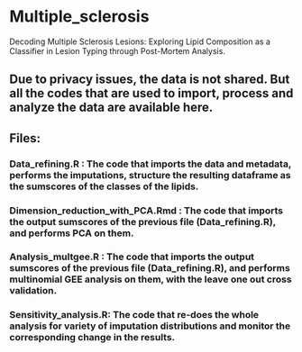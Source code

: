 # Multiple_sclerosis
Decoding Multiple Sclerosis Lesions: Exploring Lipid Composition as a Classifier in Lesion Typing through Post-Mortem Analysis.
## Due to privacy issues, the data is not shared. But all the codes that are used to import, process and analyze the data are available here.
## Files:
### Data_refining.R : The code that imports the data and metadata, performs the imputations, structure the resulting dataframe as the sumscores of the classes of the lipids.
### Dimension_reduction_with_PCA.Rmd : The code that imports the output sumscores of the previous file (Data_refining.R), and performs PCA on them.
### Analysis_multgee.R :  The code that imports the output sumscores of the previous file (Data_refining.R), and performs multinomial GEE analysis on them, with the leave one out cross validation.
### Sensitivity_analysis.R: The code that re-does the whole analysis for variety of imputation distributions and monitor the corresponding change in the results.
